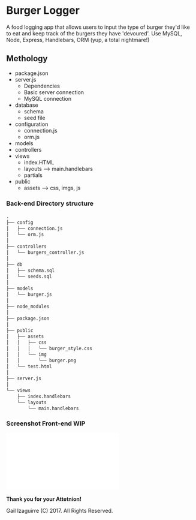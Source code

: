 # Burger Logger
A food logging app that allows users to input the type of burger they'd like to eat and keep track of the burgers they have 'devoured'.  Use MySQL, Node, Express, Handlebars, ORM (yup, a total nightmare!)

## Methology
* package.json
* server.js
  * Dependencies
  * Basic server connection
  * MySQL connection
* database
  * schema
  * seed file
* configuration
  * connection.js
  * orm.js
* models
* controllers
* views
  * index.HTML
  * layouts --> main.handlebars
  * partials
* public
  * assets --> css, imgs, js

### Back-end Directory structure
```
.
├── config
│   ├── connection.js
│   └── orm.js
│ 
├── controllers
│   └── burgers_controller.js
│
├── db
│   ├── schema.sql
│   └── seeds.sql
│
├── models
│   └── burger.js
│ 
├── node_modules
│ 
├── package.json
│
├── public
│   ├── assets
│   │   ├── css
│   │   │   └── burger_style.css
│   │   └── img
│   │       └── burger.png
│   └── test.html
│
├── server.js
│
└── views
    ├── index.handlebars
    └── layouts
        └── main.handlebars
```
### Screenshot Front-end WIP
![BurgerLogLogLog](./public/assets/css/img/BurgerLogLogLog.pdf)


**Thank you for your Attetnion!**

Gail Izaguirre (C) 2017.  All Rights Reserved.
